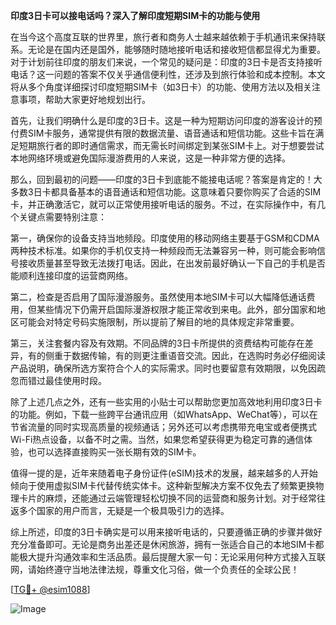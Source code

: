**印度3日卡可以接电话吗？深入了解印度短期SIM卡的功能与使用**

在当今这个高度互联的世界里，旅行者和商务人士越来越依赖于手机通讯来保持联系。无论是在国内还是国外，能够随时随地接听电话和接收短信都显得尤为重要。对于计划前往印度的朋友们来说，一个常见的疑问是：印度的3日卡是否支持接听电话？这一问题的答案不仅关乎通信便利性，还涉及到旅行体验和成本控制。本文将从多个角度详细探讨印度短期SIM卡（如3日卡）的功能、使用方法以及相关注意事项，帮助大家更好地规划出行。

首先，让我们明确什么是印度的3日卡。这是一种为短期访问印度的游客设计的预付费SIM卡服务，通常提供有限的数据流量、语音通话和短信功能。这些卡旨在满足短期旅行者的即时通信需求，而无需长时间绑定到某张SIM卡上。对于想要尝试本地网络环境或避免国际漫游费用的人来说，这是一种非常方便的选择。

那么，回到最初的问题——印度的3日卡到底能不能接电话呢？答案是肯定的！大多数3日卡都具备基本的语音通话和短信功能。这意味着只要你购买了合适的SIM卡，并正确激活它，就可以正常使用接听电话的服务。不过，在实际操作中，有几个关键点需要特别注意：

第一，确保你的设备支持当地频段。印度使用的移动网络主要基于GSM和CDMA两种技术标准。如果你的手机仅支持一种频段而无法兼容另一种，则可能会影响信号接收质量甚至导致无法拨打电话。因此，在出发前最好确认一下自己的手机是否能顺利连接印度的运营商网络。

第二，检查是否启用了国际漫游服务。虽然使用本地SIM卡可以大幅降低通话费用，但某些情况下仍需开启国际漫游权限才能正常收到来电。此外，部分国家和地区可能会对特定号码实施限制，所以提前了解目的地的具体规定非常重要。

第三，关注套餐内容及有效期。不同品牌的3日卡所提供的资费结构可能存在差异，有的侧重于数据传输，有的则更注重语音交流。因此，在选购时务必仔细阅读产品说明，确保所选方案符合个人的实际需求。同时也要留意有效期限，以免因疏忽而错过最佳使用时段。

除了上述几点之外，还有一些实用的小贴士可以帮助您更加高效地利用印度3日卡的功能。例如，下载一些跨平台通讯应用（如WhatsApp、WeChat等），可以在节省流量的同时实现高质量的视频通话；另外还可以考虑携带充电宝或者便携式Wi-Fi热点设备，以备不时之需。当然，如果您希望获得更为稳定可靠的通信体验，也可以选择直接购买一张长期有效的SIM卡。

值得一提的是，近年来随着电子身份证件(eSIM)技术的发展，越来越多的人开始倾向于使用虚拟SIM卡代替传统实体卡。这种新型解决方案不仅免去了频繁更换物理卡片的麻烦，还能通过云端管理轻松切换不同的运营商和服务计划。对于经常往返多个国家的用户而言，无疑是一个极具吸引力的选择。

综上所述，印度的3日卡确实是可以用来接听电话的，只要遵循正确的步骤并做好充分准备即可。无论是商务出差还是休闲旅游，拥有一张适合自己的本地SIM卡都能极大提升沟通效率和生活品质。最后提醒大家一句：无论采用何种方式接入互联网，请始终遵守当地法律法规，尊重文化习俗，做一个负责任的全球公民！

[[TG💪+ @esim1088](https://t.me/s/esim1088)]

![Image](https://i.postimg.cc/4NQfJmqS/Snipaste-2025-05-13-00-14-12.png)